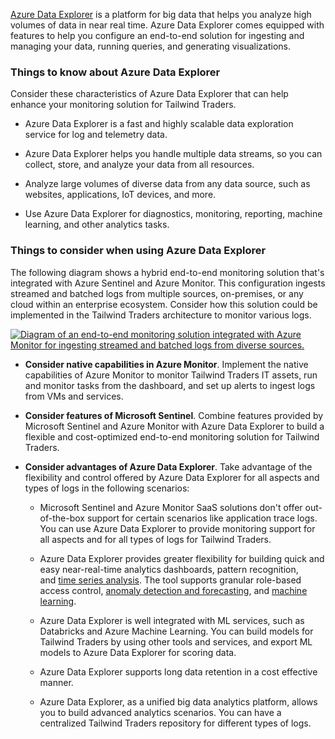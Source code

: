 
[Azure Data Explorer](https://learn.microsoft.com/en-us/azure/data-explorer/data-explorer-overview) is a platform for big data that helps you analyze high volumes of data in near real time. Azure Data Explorer comes equipped with features to help you configure an end-to-end solution for ingesting and managing your data, running queries, and generating visualizations.

### Things to know about Azure Data Explorer

Consider these characteristics of Azure Data Explorer that can help enhance your monitoring solution for Tailwind Traders.

- Azure Data Explorer is a fast and highly scalable data exploration service for log and telemetry data.
    
- Azure Data Explorer helps you handle multiple data streams, so you can collect, store, and analyze your data from all resources.
    
- Analyze large volumes of diverse data from any data source, such as websites, applications, IoT devices, and more.
    
- Use Azure Data Explorer for diagnostics, monitoring, reporting, machine learning, and other analytics tasks.
    

### Things to consider when using Azure Data Explorer

The following diagram shows a hybrid end-to-end monitoring solution that's integrated with Azure Sentinel and Azure Monitor. This configuration ingests streamed and batched logs from multiple sources, on-premises, or any cloud within an enterprise ecosystem. Consider how this solution could be implemented in the Tailwind Traders architecture to monitor various logs.

[![Diagram of an end-to-end monitoring solution integrated with Azure Monitor for ingesting streamed and batched logs from diverse sources.](https://learn.microsoft.com/en-us/training/wwl-azure/design-solution-to-log-monitor-azure-resources/media/azure-data-explorer.png)](https://learn.microsoft.com/en-us/training/wwl-azure/design-solution-to-log-monitor-azure-resources/media/azure-data-explorer-expanded.png#lightbox)

- **Consider native capabilities in Azure Monitor**. Implement the native capabilities of Azure Monitor to monitor Tailwind Traders IT assets, run and monitor tasks from the dashboard, and set up alerts to ingest logs from VMs and services.
    
- **Consider features of Microsoft Sentinel**. Combine features provided by Microsoft Sentinel and Azure Monitor with Azure Data Explorer to build a flexible and cost-optimized end-to-end monitoring solution for Tailwind Traders.
    
- **Consider advantages of Azure Data Explorer**. Take advantage of the flexibility and control offered by Azure Data Explorer for all aspects and types of logs in the following scenarios:
    
    - Microsoft Sentinel and Azure Monitor SaaS solutions don't offer out-of-the-box support for certain scenarios like application trace logs. You can use Azure Data Explorer to provide monitoring support for all aspects and for all types of logs for Tailwind Traders.
        
    - Azure Data Explorer provides greater flexibility for building quick and easy near-real-time analytics dashboards, pattern recognition, and [time series analysis](https://learn.microsoft.com/en-us/azure/data-explorer/time-series-analysis). The tool supports granular role-based access control, [anomaly detection and forecasting](https://learn.microsoft.com/en-us/azure/data-explorer/anomaly-detection), and [machine learning](https://learn.microsoft.com/en-us/azure/data-explorer/machine-learning-clustering).
        
    - Azure Data Explorer is well integrated with ML services, such as Databricks and Azure Machine Learning. You can build models for Tailwind Traders by using other tools and services, and export ML models to Azure Data Explorer for scoring data.
        
    - Azure Data Explorer supports long data retention in a cost effective manner.
        
    - Azure Data Explorer, as a unified big data analytics platform, allows you to build advanced analytics scenarios. You can have a centralized Tailwind Traders repository for different types of logs.